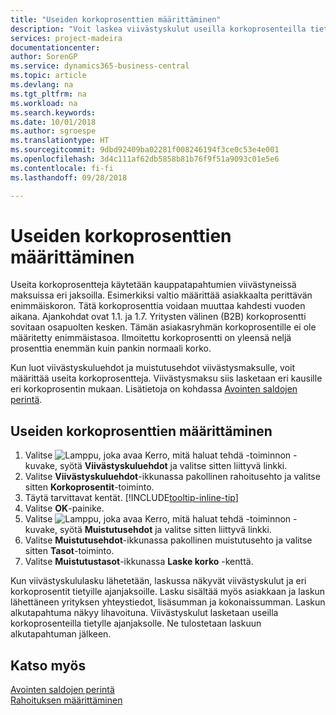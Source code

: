 ```yaml
---
title: "Useiden korkoprosenttien määrittäminen"
description: "Voit laskea viivästyskulut useilla korkoprosenteilla tietylle jaksolle. Koron laskeminen on samanlaista kaikille viivästyskuluille. Ainoa ero on tietyn jakson korkoprosentti."
services: project-madeira
documentationcenter: 
author: SorenGP
ms.service: dynamics365-business-central
ms.topic: article
ms.devlang: na
ms.tgt_pltfrm: na
ms.workload: na
ms.search.keywords: 
ms.date: 10/01/2018
ms.author: sgroespe
ms.translationtype: HT
ms.sourcegitcommit: 9dbd92409ba02281f008246194f3ce0c53e4e001
ms.openlocfilehash: 3d4c111af62db5858b81b76f9f51a9093c01e5e6
ms.contentlocale: fi-fi
ms.lasthandoff: 09/28/2018

---
```

# <a name="set-up-multiple-interest-rates"></a>Useiden korkoprosenttien määrittäminen
Useita korkoprosentteja käytetään kauppatapahtumien viivästyneissä maksuissa eri jaksoilla. Esimerkiksi valtio määrittää asiakkaalta perittävän enimmäiskoron. Tätä korkoprosenttia voidaan muuttaa kahdesti vuoden aikana. Ajankohdat ovat 1.1. ja 1.7. Yritysten välinen (B2B) korkoprosentti sovitaan osapuolten kesken. Tämän asiakasryhmän korkoprosentille ei ole määritetty enimmäistasoa. Ilmoitettu korkoprosentti on yleensä neljä prosenttia enemmän kuin pankin normaali korko.

Kun luot viivästyskuluehdot ja muistutusehdot viivästysmaksulle, voit määrittää useita korkoprosentteja. Viivästysmaksu siis lasketaan eri kausille eri korkoprosentin mukaan. Lisätietoja on kohdassa [Avointen saldojen perintä](receivables-collect-outstanding-balances.md).

## <a name="to-set-up-multiple-interest-rates"></a>Useiden korkoprosenttien määrittäminen  
1.  Valitse ![Lamppu, joka avaa Kerro, mitä haluat tehdä -toiminnon](media/ui-search/search_small.png "Kerro, mitä haluat tehdä") -kuvake, syötä **Viivästyskuluehdot** ja valitse sitten liittyvä linkki.  
2.  Valitse **Viivästyskuluehdot**-ikkunassa pakollinen rahoitusehto ja valitse sitten **Korkoprosentit**-toiminto.  
3.  Täytä tarvittavat kentät. [!INCLUDE[tooltip-inline-tip](includes/tooltip-inline-tip_md.md)]
4.  Valitse **OK**-painike.  
5.  Valitse ![Lamppu, joka avaa Kerro, mitä haluat tehdä -toiminnon](media/ui-search/search_small.png "Kerro, mitä haluat tehdä") -kuvake, syötä **Muistutusehdot** ja valitse sitten liittyvä linkki.  
6.  Valitse **Muistutusehdot**-ikkunassa pakollinen muistutusehto ja valitse sitten **Tasot**-toiminto.  
7.  Valitse **Muistutustasot**-ikkunassa **Laske korko** -kenttä.  

Kun viivästyskululasku lähetetään, laskussa näkyvät viivästyskulut ja eri korkoprosentit tietyille ajanjaksoille. Lasku sisältää myös asiakkaan ja laskun lähettäneen yrityksen yhteystiedot, lisäsumman ja kokonaissumman. Laskun alkutapahtuma näkyy lihavoituna. Viivästyskulut lasketaan useilla korkoprosenteilla tietylle ajanjaksolle. Ne tulostetaan laskuun alkutapahtuman jälkeen.  

## <a name="see-also"></a>Katso myös  
[Avointen saldojen perintä](receivables-collect-outstanding-balances.md)  
[Rahoituksen määrittäminen](finance-setup-finance.md)

